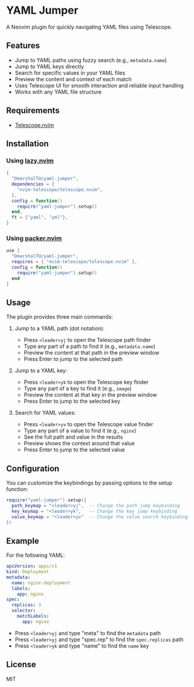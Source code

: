# YAML Jumper

A Neovim plugin for quickly navigating YAML files using Telescope.

## Features

- Jump to YAML paths using fuzzy search (e.g., `metadata.name`)
- Jump to YAML keys directly
- Search for specific values in your YAML files
- Preview the content and context of each match
- Uses Telescope UI for smooth interaction and reliable input handling
- Works with any YAML file structure

## Requirements

- [Telescope.nvim](https://github.com/nvim-telescope/telescope.nvim)

## Installation

### Using [lazy.nvim](https://github.com/folke/lazy.nvim)

```lua
{
  "DmarshalTU/yaml-jumper",
  dependencies = {
    "nvim-telescope/telescope.nvim",
  },
  config = function()
    require("yaml-jumper").setup()
  end,
  ft = {"yaml", "yml"},
}
```

### Using [packer.nvim](https://github.com/wbthomason/packer.nvim)

```lua
use {
  "DmarshalTU/yaml-jumper",
  requires = { "nvim-telescope/telescope.nvim" },
  config = function()
    require("yaml-jumper").setup()
  end
}
```

## Usage

The plugin provides three main commands:

1. Jump to a YAML path (dot notation):
   - Press `<leader>yj` to open the Telescope path finder
   - Type any part of a path to find it (e.g., `metadata.name`)
   - Preview the content at that path in the preview window
   - Press Enter to jump to the selected path

2. Jump to a YAML key:
   - Press `<leader>yk` to open the Telescope key finder
   - Type any part of a key to find it (e.g., `image`)
   - Preview the content at that key in the preview window
   - Press Enter to jump to the selected key

3. Search for YAML values:
   - Press `<leader>yv` to open the Telescope value finder
   - Type any part of a value to find it (e.g., `nginx`)
   - See the full path and value in the results
   - Preview shows the context around that value
   - Press Enter to jump to the selected value

## Configuration

You can customize the keybindings by passing options to the setup function:

```lua
require("yaml-jumper").setup({
  path_keymap = "<leader>yj",  -- Change the path jump keybinding
  key_keymap = "<leader>yk",   -- Change the key jump keybinding
  value_keymap = "<leader>yv"  -- Change the value search keybinding
})
```

## Example

For the following YAML:

```yaml
apiVersion: apps/v1
kind: Deployment
metadata:
  name: nginx-deployment
  labels:
    app: nginx
spec:
  replicas: 3
  selector:
    matchLabels:
      app: nginx
```

- Press `<leader>yj` and type "meta" to find the `metadata` path  
- Press `<leader>yj` and type "spec.rep" to find the `spec.replicas` path
- Press `<leader>yk` and type "name" to find the `name` key

## License

MIT